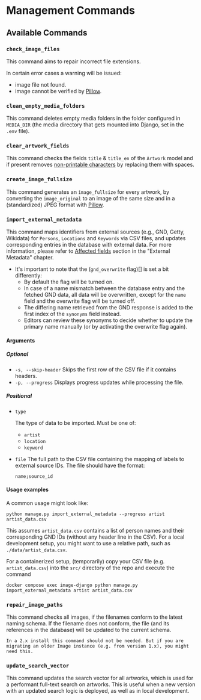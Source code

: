 # Management Commands

## Available Commands

### `check_image_files`

This command aims to repair incorrect file extensions.

In certain error cases a warning will be issued:

- image file not found.
- image cannot be verified by [Pillow](https://pypi.org/project/pillow/).

### `clean_empty_media_folders`

This command deletes empty media folders in the folder configured in `MEDIA_DIR` (the media directory that gets mounted into Django, set in the `.env` file).

### `clear_artwork_fields`

This command checks the fields `title` & `title_en` of the `Artwork` model and if present removes [non-printable characters](<https://docs.python.org/3/library/stdtypes.html#:~:text=str.isprintable()>) by replacing them with spaces.

### `create_image_fullsize`

This command generates an `image_fullsize` for every artwork, by converting the `image_original` to an image of the same size and in a (standardized) JPEG format with [Pillow](https://pypi.org/project/pillow/).

### `import_external_metadata`

This command maps identifiers from external sources (e.g., GND, Getty, Wikidata) for `Persons`, `Locations` and `Keywords` via CSV files, and updates corresponding entries in the database with external data. For more information, please refer to [Affected fields](external_metadata.md#affected-fields) section in the "External Metadata" chapter.

- It's important to note that the (`gnd_overwrite` flag)[] is set a bit differently:
  - By default the flag will be turned on.
  - In case of a name mismatch between the database entry and the fetched GND data, all data will be overwritten, except for the `name` field and the overwrite flag will be turned off.
  - The differing name retrieved from the GND response is added to the first index of the `synonyms` field instead.
  - Editors can review these synonyms to decide whether to update the primary name manually (or by activating the overwrite flag again).

#### Arguments

##### Optional

- `-s, --skip-header`
  Skips the first row of the CSV file if it contains headers.
- `-p, --progress`
  Displays progress updates while processing the file.

##### Positional

- `type`

  The type of data to be imported. Must be one of:

  - `artist`
  - `location`
  - `keyword`

- `file`
  The full path to the CSV file containing the mapping of labels to external source IDs. The file should have the format:

  `name;source_id`

#### Usage examples

A common usage might look like:

`python manage.py import_external_metadata --progress artist artist_data.csv`

This assumes `artist_data.csv` contains a list of person names and their corresponding GND IDs (without any header line in the CSV). For a local development setup, you might want to use a relative path, such as `./data/artist_data.csv`.

For a containerized setup, (temporarily) copy your CSV file (e.g. `artist_data.csv`) into the `src/` directory of the repo and execute the command

`docker compose exec image-django python manage.py import_external_metadata artist artist_data.csv`

### `repair_image_paths`

This command checks all images, if the filenames conform to the latest naming schema. If the filename does not conform, the file (and its references in the database) will be updated to the current schema.

```{note}
In a 2.x install this command should not be needed. But if you are migrating an older Image instance (e.g. from version 1.x), you might need this.
```

### `update_search_vector`

This command updates the search vector for all artworks, which is used for a performant full-text search on artworks. This is useful when a new version with an updated search logic is deployed, as well as in local development.
